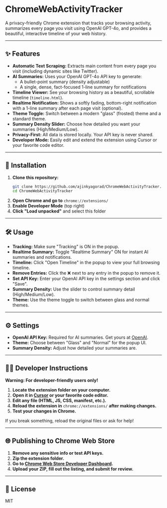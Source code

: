 # ChromeWebActivityTracker

A privacy-friendly Chrome extension that tracks your browsing activity, summarizes every page you visit using OpenAI GPT-4o, and provides a beautiful, interactive timeline of your web history.

---

## ✨ Features
- **Automatic Text Scraping:** Extracts main content from every page you visit (including dynamic sites like Twitter).
- **AI Summaries:** Uses your OpenAI GPT-4o API key to generate:
  - A bullet-point summary (density adjustable)
  - A single, dense, fact-focused 1-line summary for notifications
- **Timeline Viewer:** See your browsing history as a beautiful, scrollable timeline (`timeline.html`).
- **Realtime Notification:** Shows a softly fading, bottom-right notification with a 1-line summary after each page visit (optional).
- **Theme Toggle:** Switch between a modern "glass" (frosted) theme and a standard theme.
- **Summary Density Slider:** Choose how detailed you want your summaries (High/Medium/Low).
- **Privacy-First:** All data is stored locally. Your API key is never shared.
- **Developer Mode:** Easily edit and extend the extension using Cursor or your favorite code editor.

---

## 🚀 Installation
1. **Clone this repository:**
   ```sh
   git clone https://github.com/ajinkyagorad/ChromeWebActivityTracker.git
   cd ChromeWebActivityTracker
   ```
2. **Open Chrome and go to** `chrome://extensions/`
3. **Enable Developer Mode** (top right)
4. **Click "Load unpacked"** and select this folder

---

## 🛠️ Usage
- **Tracking:** Make sure "Tracking" is ON in the popup.
- **Realtime Summary:** Toggle "Realtime Summary" ON for instant AI summaries and notifications.
- **Timeline:** Click "Open Timeline" in the popup to view your full browsing timeline.
- **Remove Entries:** Click the ❌ next to any entry in the popup to remove it.
- **Set API Key:** Enter your OpenAI API key in the settings section and click "Save".
- **Summary Density:** Use the slider to control summary detail (High/Medium/Low).
- **Theme:** Use the theme toggle to switch between glass and normal themes.

---

## ⚙️ Settings
- **OpenAI API Key:** Required for AI summaries. Get yours at [OpenAI](https://platform.openai.com/).
- **Theme:** Choose between "Glass" and "Normal" for the popup UI.
- **Summary Density:** Adjust how detailed your summaries are.

---

## 👩‍💻 Developer Instructions
**Warning: For developer-friendly users only!**

1. **Locate the extension folder on your computer.**
2. **Open it in [Cursor](https://www.cursor.so/) or your favorite code editor.**
3. **Edit any file (HTML, JS, CSS, manifest, etc.).**
4. **Reload the extension in** `chrome://extensions/` **after making changes.**
5. **Test your changes in Chrome.**

If you break something, reload the original files or ask for help!

---

## 🌐 Publishing to Chrome Web Store
1. **Remove any sensitive info or test API keys.**
2. **Zip the extension folder.**
3. **Go to [Chrome Web Store Developer Dashboard](https://chrome.google.com/webstore/devconsole).**
4. **Upload your ZIP, fill out the listing, and submit for review.**

---

## 📄 License
MIT 